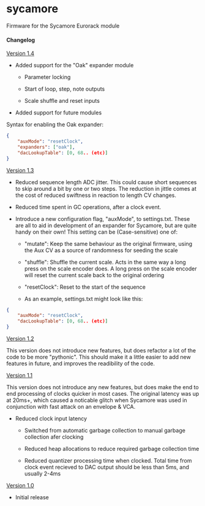 # sycamore

Firmware for the Sycamore Eurorack module

#### Changelog

<u>Version 1.4</u>

- Added support for the "Oak" expander module
  
  - Parameter locking
  
  - Start of loop, step, note outputs
  
  - Scale shuffle and reset inputs

- Added support for future modules

Syntax for enabling the Oak expander:

```json
{
    "auxMode": "resetClock",
    "expanders": ["oak"],
    "dacLookupTable": [0, 68.. (etc)]
}
```

<u>Version 1.3</u>

- Reduced sequence length ADC jitter. This could cause short sequences to skip around a bit by one or two steps. The reduction in jittle comes at the cost of reduced swiftness in reaction to length CV changes.

- Reduced time spent in GC operations, after a clock event.

- Introduce a new configuration flag, "auxMode", to settings.txt. These are all to aid in development of an expander for Sycamore, but are quite handy on their own! This setting can be (Case-sensitive) one of:
  
  - "mutate": Keep the same behaviour as the original firmware, using the Aux CV as a source of randomness for seeding the scale
  
  - "shuffle": Shuffle the current scale. Acts in the same way a long press on the scale encoder does. A long press on the scale encoder will reset the current scale back to the original ordering
  
  - "resetClock": Reset to the start of the sequence
  
  - As an example, settings.txt might look like this:

```json
{
    "auxMode": "resetClock",
    "dacLookupTable": [0, 68.. (etc)]
}
```

<u>Version 1.2</u>

This version does not introduce new features, but does refactor a lot of the code to be more "pythonic". This should make it a little easier to add new features in future, and improves the readibility of the code.

<u>Version 1.1</u>

This version does not introduce any new features, but does make the end to end processing of clocks quicker in most cases. The original latency was up at 20ms+, which caused a noticable glitch when Sycamore was used in conjunction with fast attack on an envelope & VCA.

- Reduced clock input latency
  
  - Switched from automatic garbage collection to manual garbage collection afer clocking
  
  - Reduced heap allocations to reduce required garbage collection time
  
  - Reduced quantizer processing time when clocked. Total time from clock event recieved to DAC output should be less than 5ms, and usually 2-4ms

<u>Version 1.0</u>

- Initial release
